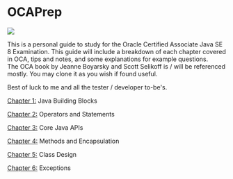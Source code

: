 # OCAPrep

![](https://www.mememaker.net/api/bucket?path=static/img/memes/full/2017/Feb/17/8/oracle-errors-errors-everywhere.jpg)

This is a personal guide to study for the Oracle Certified Associate Java SE 8 Examination.
This guide will include a breakdown of each chapter covered in OCA, tips and notes, and some explanations for example questions.  
The OCA book by Jeanne Boyarsky and Scott Selikoff is / will be referenced mostly.
You may clone it as you wish if found useful.

Best of luck to me and all the tester / developer to-be's.

[Chapter 1:](https://github.com/rsenaulgur/OCAPrep/tree/master/src/chapters/c1JavaBuildingBlocks) Java Building Blocks

[Chapter 2:](https://github.com/rsenaulgur/OCAPrep/tree/master/src/chapters/c2OperationsAndStatements) Operators and Statements

[Chapter 3:](https://github.com/rsenaulgur/OCAPrep/tree/master/src/chapters/c3CoreJavaAPIs) Core Java APIs

[Chapter 4:](https://github.com/rsenaulgur/OCAPrep/tree/master/src/chapters/c4MethodsAndEncapsulation) Methods and Encapsulation

[Chapter 5:](https://github.com/rsenaulgur/OCAPrep/tree/master/src/chapters/c5ClassDesign) Class Design

[Chapter 6:](https://github.com/rsenaulgur/OCAPrep/tree/master/src/chapters/c6Exceptions) Exceptions


